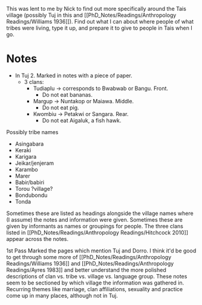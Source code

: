 This was lent to me by Nick to find out more specifically around the Tais village (possibly Tuj in this and [[PhD_Notes/Readings/Anthropology Readings/Williams 1936]]). Find out what I can about where people of what tribes were living, type it up, and prepare it to give to people in Tais when I go.



# Notes
- In Tuj 2. Marked in notes with a piece of paper. 
	- 3 clans:
		- Tudiaplu -> corresponds to Bwabwab or Bangu. Front.
			- Do not eat bananas.
		- Margup -> Nuntakop or Maiawa. Middle. 
			- Do not eat pig.
		- Kwombiu -> Petakwi or Sangara. Rear. 
			- Do not eat Aigaluk, a fish hawk.


Possibly tribe names
- Asingabara
- Keraki
- Karigara
- Jeikar/jenjeram
- Karambo
- Marer
- Babir/babiri
- Torou ?village?
- Bondubondu
- Tonda

Sometimes these are listed as headings alongside the village names where (I assume) the notes and information were given. Sometimes these are given by informants as names or groupings for people. The three clans listed in [[PhD_Notes/Readings/Anthropology Readings/Hitchcock 2010]] appear across the notes.


1st Pass
Marked the pages which mention Tuj and Dorro.
I think it'd be good to get through some more of [[PhD_Notes/Readings/Anthropology Readings/Williams 1936]] and [[PhD_Notes/Readings/Anthropology Readings/Ayres 1983]] and better understand the more polished descriptions of clan vs. tribe vs. village vs. language group. 
These notes seem to be sectioned by which village the information was gathered in. Recurring themes like marriage, clan affiliations, sexuality and practice come up in many places, although not in Tuj. 